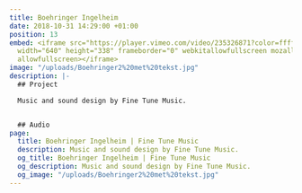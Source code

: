 ```yaml
---
title: Boehringer Ingelheim
date: 2018-10-31 14:29:00 +01:00
position: 13
embed: <iframe src="https://player.vimeo.com/video/235326871?color=ffffff&title=0&byline=0&portrait=0"
  width="640" height="338" frameborder="0" webkitallowfullscreen mozallowfullscreen
  allowfullscreen></iframe>
image: "/uploads/Boehringer2%20met%20tekst.jpg"
description: |-
  ## Project

  Music and sound design by Fine Tune Music.


  ## Audio
page:
  title: Boehringer Ingelheim | Fine Tune Music
  description: Music and sound design by Fine Tune Music.
  og_title: Boehringer Ingelheim | Fine Tune Music
  og_description: Music and sound design by Fine Tune Music.
  og_image: "/uploads/Boehringer2%20met%20tekst.jpg"
---
```



